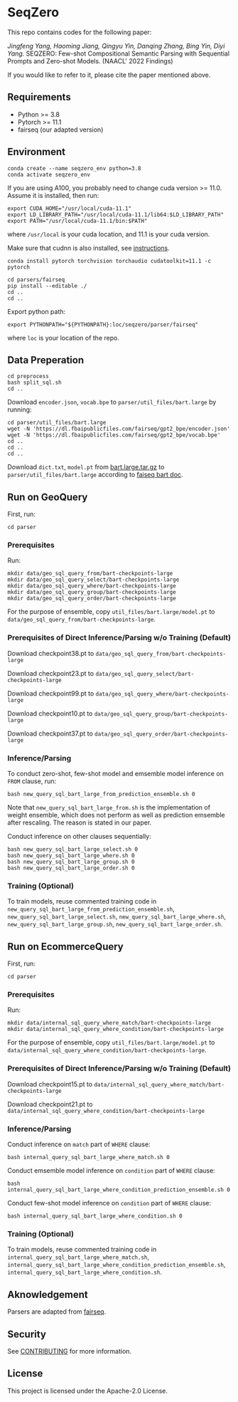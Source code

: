 # SeqZero

This repo contains codes for the following paper: 

*Jingfeng Yang, Haoming Jiang, Qingyu Yin, Danqing Zhang, Bing Yin, Diyi Yang.* SEQZERO: Few-shot Compositional Semantic Parsing with Sequential Prompts and Zero-shot Models. (NAACL' 2022 Findings)

If you would like to refer to it, please cite the paper mentioned above. 


## Requirements
* Python >= 3.8
* Pytorch >= 11.1
* fairseq (our adapted version)

## Environment

```
conda create --name seqzero_env python=3.8
conda activate seqzero_env
```

If you are using A100, you probably need to change cuda version >= 11.0. Assume it is installed, then run:
```
export CUDA_HOME="/usr/local/cuda-11.1" 
export LD_LIBRARY_PATH="/usr/local/cuda-11.1/lib64:$LD_LIBRARY_PATH" 
export PATH="/usr/local/cuda-11.1/bin:$PATH"
```
where `/usr/local` is your cuda location, and 11.1 is your cuda version. 

Make sure that cudnn is also installed, see [instructions](https://docs.nvidia.com/deeplearning/cudnn/install-guide/index.html#installlinux-tar).

```
conda install pytorch torchvision torchaudio cudatoolkit=11.1 -c pytorch
```

```
cd parsers/fairseq 
pip install --editable ./ 
cd .. 
cd ..
```

Export python path:
```
export PYTHONPATH="${PYTHONPATH}:loc/seqzero/parser/fairseq"
```
where `loc` is your location of the repo.

## Data Preperation
```
cd preprocess 
bash split_sql.sh 
cd .. 
```

Download `encoder.json`, `vocab.bpe` to `parser/util_files/bart.large` by running:
```
cd parser/util_files/bart.large
wget -N 'https://dl.fbaipublicfiles.com/fairseq/gpt2_bpe/encoder.json' 
wget -N 'https://dl.fbaipublicfiles.com/fairseq/gpt2_bpe/vocab.bpe' 
cd .. 
cd ..
cd ..
```

Download `dict.txt`, `model.pt` from [bart.large.tar.gz](https://dl.fbaipublicfiles.com/fairseq/models/bart.large.tar.gz) to `parser/util_files/bart.large` according to [faiseq bart doc](https://github.com/facebookresearch/fairseq/blob/main/examples/bart/README.md). 

## Run on GeoQuery

First, run:
```
cd parser
```

### Prerequisites
Run:
```
mkdir data/geo_sql_query_from/bart-checkpoints-large 
mkdir data/geo_sql_query_select/bart-checkpoints-large 
mkdir data/geo_sql_query_where/bart-checkpoints-large 
mkdir data/geo_sql_query_group/bart-checkpoints-large 
mkdir data/geo_sql_query_order/bart-checkpoints-large 
```
For the purpose of ensemble, copy `util_files/bart.large/model.pt` to `data/geo_sql_query_from/bart-checkpoints-large`.

### Prerequisites of Direct Inference/Parsing w/o Training (Default)
Download checkpoint38.pt to `data/geo_sql_query_from/bart-checkpoints-large`

Download checkpoint23.pt to `data/geo_sql_query_select/bart-checkpoints-large`

Download checkpoint99.pt to `data/geo_sql_query_where/bart-checkpoints-large`

Download checkpoint10.pt to `data/geo_sql_query_group/bart-checkpoints-large`

Download checkpoint37.pt to `data/geo_sql_query_order/bart-checkpoints-large`

### Inference/Parsing 
To conduct zero-shot, few-shot model and emsemble model inference on `FROM` clause, run:
```
bash new_query_sql_bart_large_from_prediction_ensemble.sh 0
```
Note that `new_query_sql_bart_large_from.sh` is the implementation of weight ensemble, which does not perform as well as prediction emsemble after rescaling. The reason is stated in our paper.

Conduct inference on other clauses sequentially:
```
bash new_query_sql_bart_large_select.sh 0 
bash new_query_sql_bart_large_where.sh 0 
bash new_query_sql_bart_large_group.sh 0 
bash new_query_sql_bart_large_order.sh 0
```

### Training (Optional)
To train models, reuse commented training code in `new_query_sql_bart_large_from_prediction_ensemble.sh`, `new_query_sql_bart_large_select.sh`, `new_query_sql_bart_large_where.sh`, `new_query_sql_bart_large_group.sh`, `new_query_sql_bart_large_order.sh`.

## Run on EcommerceQuery

First, run:
```
cd parser
```

### Prerequisites
Run:
```
mkdir data/internal_sql_query_where_match/bart-checkpoints-large 
mkdir data/internal_sql_query_where_condition/bart-checkpoints-large 
```
For the purpose of ensemble, copy `util_files/bart.large/model.pt` to `data/internal_sql_query_where_condition/bart-checkpoints-large`.

### Prerequisites of Direct Inference/Parsing w/o Training (Default)
Download checkpoint15.pt to `data/internal_sql_query_where_match/bart-checkpoints-large`

Download checkpoint21.pt to `data/internal_sql_query_where_condition/bart-checkpoints-large`

### Inference/Parsing 
Conduct inference on `match` part of `WHERE` clause:
```
bash internal_query_sql_bart_large_where_match.sh 0
```

Conduct emsemble model inference on `condition` part of `WHERE` clause:
```
bash internal_query_sql_bart_large_where_condition_prediction_ensemble.sh 0
```

Conduct few-shot model inference on `condition` part of `WHERE` clause:
```
bash internal_query_sql_bart_large_where_condition.sh 0
```
### Training (Optional)
To train models, reuse commented training code in `internal_query_sql_bart_large_where_match.sh`, `internal_query_sql_bart_large_where_condition_prediction_ensemble.sh`, `internal_query_sql_bart_large_where_condition.sh`.


## Aknowledgement

Parsers are adapted from [fairseq](https://github.com/pytorch/fairseq).

## Security

See [CONTRIBUTING](CONTRIBUTING.md#security-issue-notifications) for more information.

## License

This project is licensed under the Apache-2.0 License.


